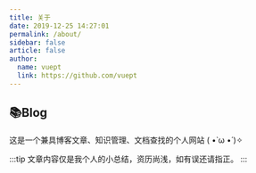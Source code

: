 ```yaml
---
title: 关于
date: 2019-12-25 14:27:01
permalink: /about/
sidebar: false
article: false
author:
  name: vuept
  link: https://github.com/vuept
---
```


## 📚Blog
这是一个兼具博客文章、知识管理、文档查找的个人网站 ( •̀ ω •́ )✧

:::tip
文章内容仅是我个人的小总结，资历尚浅，如有误还请指正。
:::



